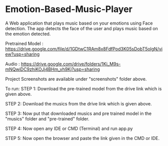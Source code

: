 # Emotion-Based-Music-Player
A Web  application that plays music based on your emotions using Face detection. The app detects the face of the user and plays music based on the emotion detected. 

Pretrained Model : https://drive.google.com/file/d/1GDtwC1RAm8x8FdfPod3K05sDobT5olgN/view?usp=sharing

Audio : https://drive.google.com/drive/folders/1Ki_M9s-mNQwiDC9zhiKOJj4BHm_vh9Kj?usp=sharing

Project Screenshots are available under "screenshots" folder above.

To run:
STEP 1: Download the pre-trained model from the drive link which is given above.

STEP 2: Download the musics from the drive link which is given above.

STEP 3: Now put that downloaded musics and pre trained model in the "musics" folder and "pre-trained" folder.

STEP 4: Now open any IDE or CMD (Terminal) and run app.py

STEP 5: Now open the browser and paste the link given in the CMD or IDE.
